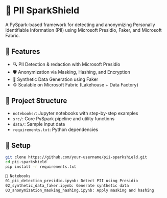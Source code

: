 # 🔐 PII SparkShield

A PySpark-based framework for detecting and anonymizing Personally Identifiable Information (PII) using Microsoft Presidio, Faker, and Microsoft Fabric.

## 🚀 Features

- 🔍 PII Detection & redaction with Microsoft Presidio
- 🛡️ Anonymization via Masking, Hashing, and Encryption
- 🧪 Synthetic Data Generation using Faker
- ⚙️ Scalable on Microsoft Fabric (Lakehouse + Data Factory)

## 📁 Project Structure

- `notebooks/`: Jupyter notebooks with step-by-step examples
- `src/`: Core PySpark pipeline and utility functions
- `data/`: Sample input data
- `requirements.txt`: Python dependencies

## 🧰 Setup

```bash
git clone https://github.com/your-username/pii-sparkshield.git
cd pii-sparkshield
pip install -r requirements.txt

📓 Notebooks
01_pii_detection_presidio.ipynb: Detect PII using Presidio
02_synthetic_data_faker.ipynb: Generate synthetic data
03_anonymization_masking_hashing.ipynb: Apply masking and hashing

